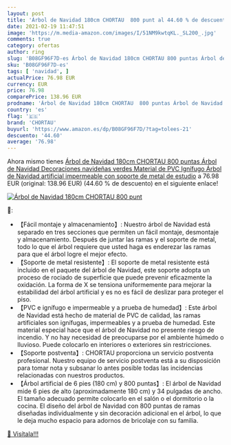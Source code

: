 ```yaml
---
layout: post
title: 'Árbol de Navidad 180cm CHORTAU  800 punt al 44.60 % de descuento'
date: 2021-02-19 11:47:51
image: 'https://m.media-amazon.com/images/I/51NM9kwtqKL._SL200_.jpg'
comments: true
category: ofertas
author: ring
slug: 'B08GF96F7D-es Árbol de Navidad 180cm CHORTAU 800 puntas Árbol de Navidad...'
sku: 'B08GF96F7D-es'
tags: [ 'navidad', ]
actualPrice: 76.98 EUR
currency: EUR
price: 76.98
comparePrice: 138.96 EUR
prodname: 'Árbol de Navidad 180cm CHORTAU  800 puntas Árbol de Navidad Decoraciones navideñas verdes  Material de PVC  Ignífugo  Árbol de Navidad artificial impermeable con soporte de metal de estudio'
country: 'es'
flag: '🇪🇸'
brand: 'CHORTAU'
buyurl: 'https://www.amazon.es/dp/B08GF96F7D/?tag=tolees-21'
descuento: '44.60'
average: '76.98'
---
```


Ahora mismo tienes [Árbol de Navidad 180cm CHORTAU  800 puntas Árbol de Navidad Decoraciones navideñas verdes  Material de PVC  Ignífugo  Árbol de Navidad artificial impermeable con soporte de metal de estudio](https://www.amazon.es/dp/B08GF96F7D/?tag=tolees-21) a 76.98 EUR (original: 138.96 EUR) (44.60 %  de descuento) en el siguiente enlace!

[![Árbol de Navidad 180cm CHORTAU  800 punt](https://m.media-amazon.com/images/I/51NM9kwtqKL._SL200_.jpg)](https://www.amazon.es/dp/B08GF96F7D/?tag=tolees-21)

🔎:

- 【Fácil montaje y almacenamiento】: Nuestro árbol de Navidad está separado en tres secciones que permiten un fácil montaje, desmontaje y almacenamiento. Después de juntar las ramas y el soporte de metal, todo lo que el árbol requiere que usted haga es enderezar las ramas para que el árbol logre el mejor efecto.
- 【Soporte de metal resistente】: El soporte de metal resistente está incluido en el paquete del árbol de Navidad, este soporte adopta un proceso de rociado de superficie que puede prevenir eficazmente la oxidación. La forma de X se tensiona uniformemente para mejorar la estabilidad del árbol artificial y es no es fácil de deslizar para proteger el piso.
- 【PVC e ignífugo e impermeable y a prueba de humedad】: Este árbol de Navidad está hecho de material de PVC de calidad, las ramas artificiales son ignífugas, impermeables y a prueba de humedad. Este material especial hace que el árbol de Navidad no presente riesgo de incendio. Y no hay necesidad de preocuparse por el ambiente húmedo o lluvioso. Puede colocarlo en interiores o exteriores sin restricciones.
- 【Soporte postventa】: CHORTAU proporciona un servicio postventa profesional. Nuestro equipo de servicio postventa está a su disposición para tomar nota y subsanar lo antes posible todas las incidencias relacionadas con nuestros productos.
- 【Árbol artificial de 6 pies (180 cm) y 800 puntas】: El árbol de Navidad mide 6 pies de alto (aproximadamente 180 cm) y 34 pulgadas de ancho. El tamaño adecuado permite colocarlo en el salón o el dormitorio o la cocina. El diseño del árbol de Navidad con 800 puntas de ramas diseñadas individualmente y sin decoración adicional en el árbol, lo que le deja mucho espacio para adornos de bricolaje con su familia.

[🛒 Visítala!!!](https://www.amazon.es/dp/B08GF96F7D/?tag=tolees-21)
